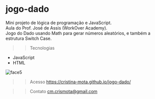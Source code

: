 # jogo-dado

Mini projeto de lógica de programação e JavaScript.<br> Aula do Prof. José de Assis (WorkOver Academy).<br>
Jogo do Dado usando Math para gerar números aleatórios, e também a estrutura Switch Case.

>>Tecnologias
- JavaScript
- HTML

![face5](https://user-images.githubusercontent.com/110698111/202316774-6962f05e-61a5-41a4-9108-ed41a85a5c08.png)

>>Acesso
https://cristina-mota.github.io/jogo-dado/

>>Contato
cm.crismota@gmail.com
